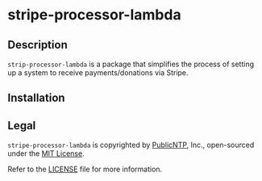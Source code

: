 # stripe-processor-lambda

## Description

`strip-processor-lambda` is a package that simplifies the process of 
setting up a system to receive payments/donations via Stripe.

## Installation

## Legal

`stripe-processor-lambda` is copyrighted by [PublicNTP](https://publicntp.org), Inc., 
open-sourced under the [MIT License](https://en.wikipedia.org/wiki/MIT_License). 

Refer to the
[LICENSE](https://github.com/PublicNTP/stripe-processor-lambda/blob/master/LICENSE) 
file for more information.
